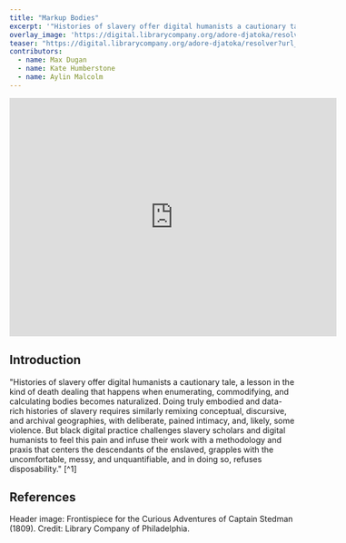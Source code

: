 ```yaml
---
title: "Markup Bodies"
excerpt: '"Histories of slavery offer digital humanists a cautionary tale, a lesson in the kind of death dealing that happens when enumerating, commodifying, and calculating bodies becomes naturalized."'
overlay_image: 'https://digital.librarycompany.org/adore-djatoka/resolver?url_ver=Z39.88-2004&svc_id=info%3Alanl-repo/svc/getRegion&svc_val_fmt=info%3Aofi/fmt%3Akev%3Amtx%3Ajpeg2000&svc.format=image/jpeg&rft_id=http%3A//digital.librarycompany.org/islandora/object/Islandora%253A2718/datastream/JP2/view%3Ftoken%3D467b4c13b0eb31d854af73fa88bf1cc3e07011b0bfa6b94a76258219dcfa8fbc&svc.region=0%2C0%2C2056%2C2828'
teaser: "https://digital.librarycompany.org/adore-djatoka/resolver?url_ver=Z39.88-2004&svc_id=info%3Alanl-repo/svc/getRegion&svc_val_fmt=info%3Aofi/fmt%3Akev%3Amtx%3Ajpeg2000&svc.format=image/jpeg&rft_id=http%3A//digital.librarycompany.org/islandora/object/Islandora%253A2718/datastream/JP2/view%3Ftoken%3D467b4c13b0eb31d854af73fa88bf1cc3e07011b0bfa6b94a76258219dcfa8fbc&svc.region=0%2C0%2C2056%2C2828"
contributors:
  - name: Max Dugan
  - name: Kate Humberstone
  - name: Aylin Malcolm
---
```


<iframe src="https://slides.com/maxdugan/deck/embed" width="576" height="420" scrolling="no" frameborder="0" webkitallowfullscreen mozallowfullscreen allowfullscreen></iframe>

## Introduction

<p>"Histories of slavery offer digital humanists a cautionary tale, a lesson in the kind of death dealing that happens when enumerating, commodifying, and calculating bodies becomes naturalized. Doing truly embodied and data-rich histories of slavery requires similarly remixing conceptual, discursive, and archival geographies, with deliberate, pained intimacy, and, likely, some violence. But black digital practice challenges slavery scholars and digital humanists to feel this pain and infuse their work with a methodology and praxis that centers the descendants of the enslaved, grapples with the uncomfortable, messy, and unquantifiable, and in doing so, refuses disposability." [^1] </p>

## References

[^1]: Johnson, Jessica Marie. “Markup Bodies: Black (Life) Studies and Slavery (Death) Studies at the Digital Crossroads.” *Social Text* 36, no. 4 (2018).

Header image: Frontispiece for the Curious Adventures of Captain Stedman (1809). Credit: Library Company of Philadelphia.
